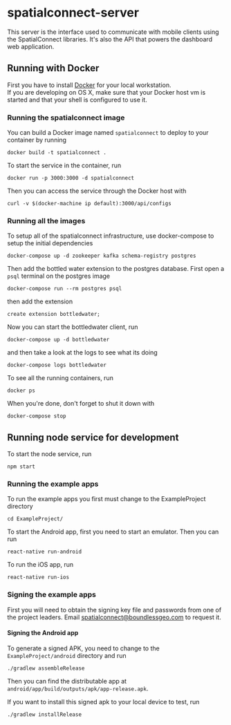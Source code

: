 # spatialconnect-server

This server is the interface used to communicate with mobile clients
using the SpatialConnect libraries.  It's also the API that powers the
dashboard web application.


## Running with Docker

First you have to install [Docker](https://docs.docker.com/engine/installation/) for your local workstation.  
If you are developing on OS X, make sure that your Docker host vm is started and that your shell is configured to use it. 

### Running the spatialconnect image

You can build a Docker image named `spatialconnect` to deploy to your container by running

```
docker build -t spatialconnect .
```

To start the service in the container, run

```
docker run -p 3000:3000 -d spatialconnect
```

Then you can access the service through the Docker host with

```
curl -v $(docker-machine ip default):3000/api/configs
```

### Running all the images

To setup all of the spatialconnect infrastructure, use docker-compose to
setup the initial dependencies

```
docker-compose up -d zookeeper kafka schema-registry postgres
```

Then add the bottled water extension to the postgres database.  First
open a `psql` terminal on the postgres image

```
docker-compose run --rm postgres psql
```

then add the extension

```
create extension bottledwater;
```

Now you can start the bottledwater client, run

```
docker-compose up -d bottledwater
```

and then take a look at the logs to see what its doing

```
docker-compose logs bottledwater
```

To see all the running containers, run

```
docker ps
```

When you're done, don't forget to shut it down with

```
docker-compose stop
```

## Running node service for development

To start the node service, run

```
npm start
```

### Running the example apps
To run the example apps you first must change to the ExampleProject
directory

```
cd ExampleProject/
```

To start the Android app, first you need to start an emulator.  Then you
can run

```
react-native run-android
```

To run the iOS app, run

```
react-native run-ios
```

### Signing the example apps

First you will need to obtain the signing key file and passwords from one of the project
leaders.  Email spatialconnect@boundlessgeo.com to request it.

#### Signing the Android app

To generate a signed APK, you need to change to the
`ExampleProject/android` directory and run

```
./gradlew assembleRelease
```

Then you can find the distributable app at
`android/app/build/outputs/apk/app-release.apk`.

If you want to install this signed apk to your local device to test, run

```
./gradlew installRelease
```
